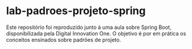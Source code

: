 # lab-padroes-projeto-spring

Este repositório foi reproduzido junto à uma aula sobre Spring Boot,
disponibilizada pela Digital Innovation One.
O objetivo é por em prática os conceitos ensinados sobre padrões de projeto.
